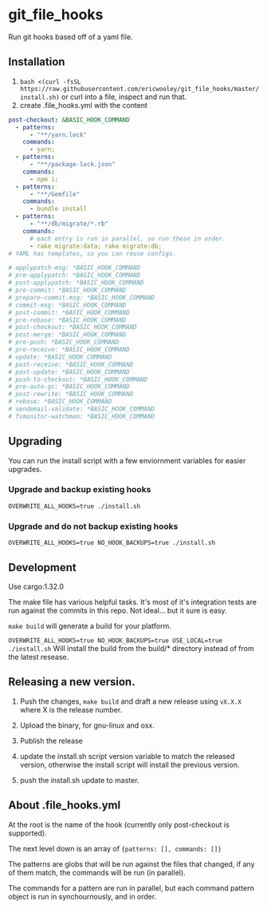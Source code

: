 # git_file_hooks

Run git hooks based off of a yaml file.

## Installation

1.  `bash <(curl -fsSL https://raw.githubusercontent.com/ericwooley/git_file_hooks/master/install.sh)` or curl into a file, inspect and run that.
2.  create .file_hooks.yml with the content

```yml
post-checkout: &BASIC_HOOK_COMMAND
  - patterns:
      - "**/yarn.lock"
    commands:
      - yarn;
  - patterns:
      - "**/package-lock.json"
    commands:
      - npm i;
  - patterns:
      - "**/Gemfile"
    commands:
      - bundle install
  - patterns:
      - "**/db/migrate/*.rb"
    commands:
      # each entry is run in parallel, so run these in order.
      - rake migrate:data; rake migrate:db;
# YAML has templates, so you can reuse configs.

# applypatch-msg: *BASIC_HOOK_COMMAND
# pre-applypatch: *BASIC_HOOK_COMMAND
# post-applypatch: *BASIC_HOOK_COMMAND
# pre-commit: *BASIC_HOOK_COMMAND
# prepare-commit-msg: *BASIC_HOOK_COMMAND
# commit-msg: *BASIC_HOOK_COMMAND
# post-commit: *BASIC_HOOK_COMMAND
# pre-rebase: *BASIC_HOOK_COMMAND
# post-checkout: *BASIC_HOOK_COMMAND
# post-merge: *BASIC_HOOK_COMMAND
# pre-push: *BASIC_HOOK_COMMAND
# pre-receive: *BASIC_HOOK_COMMAND
# update: *BASIC_HOOK_COMMAND
# post-receive: *BASIC_HOOK_COMMAND
# post-update: *BASIC_HOOK_COMMAND
# push-to-checkout: *BASIC_HOOK_COMMAND
# pre-auto-gc: *BASIC_HOOK_COMMAND
# post-rewrite: *BASIC_HOOK_COMMAND
# rebase: *BASIC_HOOK_COMMAND
# sendemail-validate: *BASIC_HOOK_COMMAND
# fsmonitor-watchman: *BASIC_HOOK_COMMAND
```

## Upgrading
You can run the install script with a few enviornment variables for easier upgrades.
### Upgrade and backup existing hooks
`OVERWRITE_ALL_HOOKS=true ./install.sh`
### Upgrade and do not backup existing hooks
`OVERWRITE_ALL_HOOKS=true NO_HOOK_BACKUPS=true ./install.sh`

## Development
Use cargo:1.32.0

The make file has various helpful tasks. It's most of it's integration tests are run against the commits in this repo. Not ideal... but it sure is easy.

`make build` will generate a build for your platform. 

`OVERWRITE_ALL_HOOKS=true NO_HOOK_BACKUPS=true USE_LOCAL=true ./install.sh` Will install the build from the build/* directory instead of from the latest resease.

## Releasing a new version.
1. Push the changes, `make build` and draft a new release using `vX.X.X` where X is the release number.

2. Upload the binary, for gnu-linux and osx. 

3. Publish the release

4. update the install.sh script version variable to match the released version, otherwise the install script will install the previous version. 

5. push the install.sh update to master.


## About .file_hooks.yml

At the root is the name of the hook (currently only post-checkout is supported).

The next level down is an array of `{patterns: [], commands: []}`

The patterns are globs that will be run against the files that changed, if any of them match, the commands will be run (in parallel).

The commands for a pattern are run in parallel, but each command pattern object is run in synchournously, and in order.
